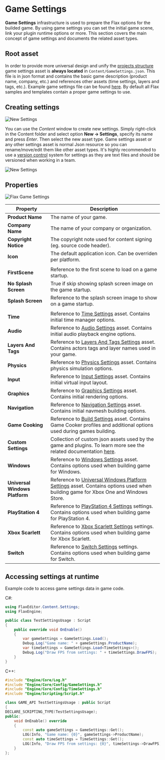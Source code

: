 # Game Settings

**Game Settings** infrastructure is used to prepare the Flax options for the builded game.
By using game settings you can set the initial game scene, link your plugin runtime options or more.
This section covers the main concept of game settings and documents the related asset types.

## Root asset

In order to provide more universal design and unify the [projects structure](../../get-started/project-structure.md) game settings asset is **always located** in `Content/GameSettings.json`. This file is in json format and contains the basic game description (product name, company, etc.) and references other assets (time settings, layers and tags, etc.).
Example game settings file can be found [here](https://github.com/FlaxEngine/FlaxSamples/blob/master/BasicTemplate/Content/GameSettings.json). By default all Flax samples and templates contain a proper game settings to use.

## Creating settings

![New Settings](../../physics/media/new-settings.jpg)

You can use the *Content* window to create new settings. Simply right-click in the Content folder and select option **New -> Settings**, specify its name and press *Enter*. Then select the new asset type. Game settings asset or any other settings asset is normal Json resource so you can rename/move/edit them like other asset types. It's highly recommended to use a [version control](../../get-started/version-control.md) system for settings as they are text files and should be versioned when working in a team.

![New Settings](../../physics/media/physics-settings-new.jpg)

## Properties

![Flax Game Settings](media/game-settings.png)

| Property | Description |
|--------|--------|
| **Product Name** | The name of your game. |
| **Company Name** | The name of your company or organization. |
| **Copyright Notice** | The copyright note used for content signing (eg. source code header). |
| **Icon** | The default application icon. Can be overriden per platform. |
|||
| **FirstScene** | Reference to the first scene to load on a game startup. |
| **No Splash Screen** | True if skip showing splash screen image on the game startup. |
| **Splash Screen** | Reference to the splash screen image to show on a game startup. |
|||
| **Time** | Reference to [Time Settings](time-settings.md) asset. Contains initial time manager options. |
| **Audio** | Reference to [Audio Settings](../../audio/audio-settings.md) asset. Contains initial audio playback engine options. |
| **Layers And Tags** | Reference to [Layers And Tags Settings](layers-and-tags-settings.md) asset. Contains actors tags and layer names used in your game. |
| **Physics** | Reference to [Physics Settings](../../physics/physics-settings.md) asset. Contains physics simulation options. |
| **Input** | Reference to [Input Settings](../../input/input-settings.md) asset. Contains initial virtual input layout. |
| **Graphics** | Reference to [Graphics Settings](graphics-settings.md) asset. Contains initial rendering options. |
| **Navigation** | Reference to [Navigation Settings](../../navigation/navigation-settings.md) asset. Contains initial navmesh building options. |
| **Game Cooking** | Reference to [Build Settings](build-settings.md) asset. Contains Game Cooker profiles and additional options used during games building. |
| **Custom Settings** | Collection of custom json assets used by the game and plugins. To learn more see the related documentation [here](custom-settings.md). |
| **Windows** | Reference to [Windows Settings](../../platforms/windows.md) asset. Contains options used when building game for Windows. |
| **Universal Windows Platform** | Reference to [Universal Windows Platform Settings](../../platforms/uwp.md) asset. Contains options used when building game for Xbox One and Windows Store. |
| **PlayStation 4** | Reference to [PlayStation 4 Settings](../../platforms/ps4.md) settings. Contains options used when building game for PlayStation 4. |
| **Xbox Scarlett** | Reference to [Xbox Scarlett Settings](../../platforms/xbox-scarlett.md) settings. Contains options used when building game for Xbox Scarlett. |
| **Switch** | Reference to [Switch Settings](../../platforms/switch.md) settings. Contains options used when building game for Switch. |

## Accessing settings at runtime

Example code to access game settings data in game code.

C#:

```cs
using FlaxEditor.Content.Settings;
using FlaxEngine;

public class TestSettingsUsage : Script
{
    public override void OnEnable()
    {
        var gameSettings = GameSettings.Load();
        Debug.Log("Game name: " + gameSettings.ProductName);
        var timeSettings = GameSettings.Load<TimeSettings>();
        Debug.Log("Draw FPS from settings: " + timeSettings.DrawFPS);
    }
}
```

C++:

```cpp
#include "Engine/Core/Log.h"
#include "Engine/Core/Config/GameSettings.h"
#include "Engine/Core/Config/TimeSettings.h"
#include "Engine/Scripting/Script.h"

class GAME_API TestSettingsUsage : public Script
{
DECLARE_SCRIPTING_TYPE(TestSettingsUsage);
public:
    void OnEnable() override
    {
        const auto gameSettings = GameSettings::Get();
        LOG(Info, "Game name: {0}", gameSettings->ProductName);
        const auto timeSettings = TimeSettings::Get();
        LOG(Info, "Draw FPS from settings: {0}", timeSettings->DrawFPS);
    }
};
```
